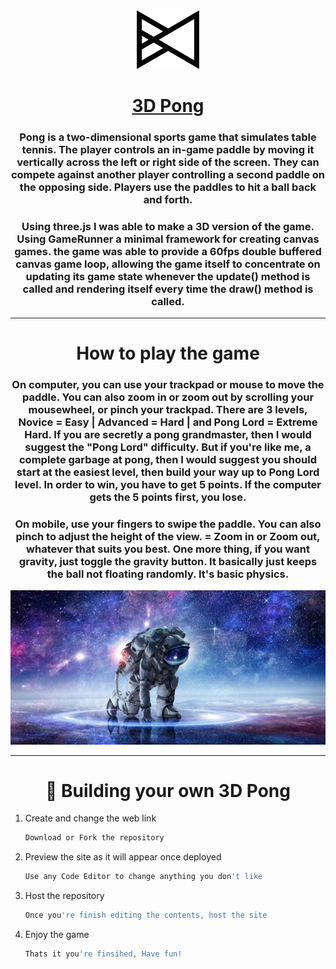 <div align="center">
  <img alt="Logo" src="https://raw.githubusercontent.com/TheCodingRocket/Starfield/main/images/zid.png" width="100" />
</div>


<h1 align="center">
   <a href="https://3dpong.netlify.app" target="_blank">3D Pong</a>
</h1>

<h3 align="center">
  Pong is a two-dimensional sports game that simulates table tennis. The player controls an in-game paddle by moving it vertically across the left or right side of the screen. They can compete against another player controlling a second paddle on the opposing side. Players use the paddles to hit a ball back and forth.
  </h3>
  
  <h3 align="center">
  Using three.js I was able to make a 3D version of the game. Using GameRunner a minimal framework for creating canvas games. the game was able to  provide a 60fps double buffered canvas game loop, allowing the game itself to concentrate on updating its game state whenever the update() method is called and rendering itself every time the draw() method is called.

---
<h1 align="center">
How to play the game
</h1>
 
 <h3 align="center">
On computer, you can use your trackpad or mouse to move the paddle. You can also zoom in or zoom out by scrolling your mousewheel, or pinch your trackpad. There are 3 levels, Novice = Easy | Advanced = Hard | and Pong Lord = Extreme Hard. If you are secretly a pong grandmaster, then I would suggest the "Pong Lord" difficulty. But if you're like me, a complete garbage at pong, then I would suggest you should start at the easiest level, then build your way up to Pong Lord level. In order to win, you have to get 5 points. If the computer gets the 5 points first, you lose. 
 </h3>
 
 <h3 align="center">On mobile, use your fingers to swipe the paddle. You can also pinch to adjust the height of the view. = Zoom in or Zoom out, whatever that suits you best. One more thing, if you want gravity, just toggle the gravity button. It basically just keeps the ball not floating randomly. It's basic physics. </h3>

 <img alt="Logo" src="https://raw.githubusercontent.com/TheCodingRocket/Starfield/main/images/space.webp"/>





---
<h1 align="center">
🚀 Building your own 3D Pong
</h1>

1. Create and change the web link

   ```sh
   Download or Fork the repository
   ```

2. Preview the site as it will appear once deployed

   ```sh
   Use any Code Editor to change anything you don't like
   ```
3. Host the repository

   ```sh
   Once you're finish editing the contents, host the site
   ```
4. Enjoy the game

   ```sh
   Thats it you're finsihed, Have fun!
   ```
